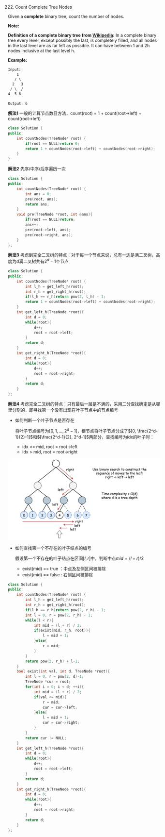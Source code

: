 222. Count Complete Tree Nodes

Given a **complete** binary tree, count the number of nodes.

**Note:**

**Definition of a complete binary tree from [Wikipedia](http://en.wikipedia.org/wiki/Binary_tree#Types_of_binary_trees):**
In a complete binary tree every level, except possibly the last, is completely filled, and all nodes in the last level are as far left as possible. It can have between 1 and 2h nodes inclusive at the last level h.

**Example:**

```
Input: 
    1
   / \
  2   3
 / \  /
4  5 6

Output: 6
```

**解法1**	一般的计算节点数目方法，count(root) = 1 + count(root->left) + count(root->left)

```c++
class Solution {
public:
    int countNodes(TreeNode* root) {
        if(root == NULL)return 0;
        return 1 + countNodes(root->left) + countNodes(root->right);
    }
}
```

**解法2**	先序/中序/后序遍历一次

```c++
class Solution {
public:
    int countNodes(TreeNode* root) {
        int ans = 0;
        pre(root, ans);
        return ans;
    }
    void pre(TreeNode *root, int &ans){
        if(root == NULL)return;
        ans++;
        pre(root->left, ans);
        pre(root->right, ans);
    }
};
```

**解法3**	考虑到完全二叉树的特点：对于每一个节点来说，总有一边是满二叉树，高度为$d$满二叉树共有$2^d-1$个节点

```c++
class Solution {
public:
    int countNodes(TreeNode* root) {
        int l_h = get_left_h(root);
        int r_h = get_right_h(root);
        if(l_h == r_h)return pow(2, l_h) - 1;
        return 1 + countNodes(root->left) + countNodes(root->right);
    }
    int get_left_h(TreeNode *root){
        int d = 0;
        while(root){
            d++;
            root = root->left;
        }
        return d;
    }
    int get_right_h(TreeNode *root){
        int d = 0;
        while(root){
            d++;
            root = root->right;
        }
        return d;
    }
};
```

**解法4**	考虑完全二叉树的特点：只有最后一层是不满的，采用二分查找确定是从哪里分割的，即寻找第一个没有出现在叶子节点中的节点编号

+ 如何判断一个叶子节点是否存在

  将叶子节点编号为$[0, 1, ..., 2^d -1]$，根节点将叶子节点分成了$[0, \frac{2^d-1}{2}-1]$和$[\frac{2^d-1}{2}, 2^d-1]$两部分，查找编号为idx的叶子时：

  + idx <= mid, root = root->left
  + idx > mid, root = root->right

<img src="../pic/222check.png" style="zoom:50%;" />

+ 如何查找第一个不存在的叶子结点的编号

  假设第一个不存在的叶子结点在区间$[l, r]$中，判断中点$mid = (l + r) / 2$

  + exist(mid) == true ：中点及左侧区间被排除
  + exist(mid) == false : 右侧区间被排除

```c++
class Solution {
public:
    int countNodes(TreeNode* root) {
        int l_h = get_left_h(root);
        int r_h = get_right_h(root);
        if(l_h == r_h)return pow(2, r_h) - 1;
        int l = 0, r = pow(2, r_h) - 1;
        while(l < r){
            int mid = (l + r) / 2;
            if(exist(mid, r_h, root)){
                l = mid + 1;
            }else{
                r = mid;
            }
        }
        return pow(2, r_h) + l-1;
    }
    bool exist(int val, int d, TreeNode *root){
        int l = 0, r = pow(2, d)-1;
        TreeNode *cur = root;
        for(int i = 0; i < d; ++i){
            int mid = (l + r) / 2;
            if(val <= mid){
                r = mid;
                cur = cur->left;
            }else{
                l = mid + 1;
                cur = cur->right;
            }
        }
        return cur != NULL;
    }
    int get_left_h(TreeNode *root){
        int d = 0;
        while(root){
            d++;
            root = root->left;
        }
        return d;
    }
    int get_right_h(TreeNode *root){
        int d = 0;
        while(root){
            d++;
            root = root->right;
        }
        return d;
    }
};
```

